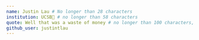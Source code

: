 ```yaml
---
name: Justin Lau # No longer than 28 characters
institution: UCSB🚩 # no longer than 58 characters
quote: Well that was a waste of money # no longer than 100 characters, avoid using quotes(") to guarantee the format remains the same.
github_user: justintlau
---
```

